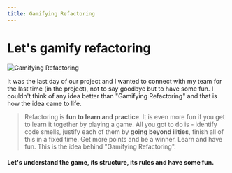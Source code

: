 ```yaml
---
title: Gamifying Refactoring
---
```


# Let's gamify refactoring

![Gamifying Refactoring](images/gamifying-refactoring.png?width=700px)

It was the last day of our project and I wanted to connect with my team for the last time (in the project), not to say goodbye but to have some fun. I couldn't think of any idea better than "Gamifying Refactoring" and that is how the idea came to life.

> Refactoring is **fun to learn and practice**. It is even more fun if you get to learn it together by playing a game. All you got to do is - identify code smells, justify each of them by **going beyond ilities**, finish all of this in a fixed time. Get more points and be a winner. Learn and have fun. This is the idea behind "Gamifying Refactoring".


#### Let's understand the game, its structure, its rules and have some fun.

